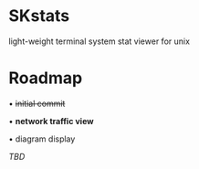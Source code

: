 # SKstats

light-weight terminal system stat viewer for unix

# Roadmap

• ~~initial commit~~ 

• **network traffic view**

• diagram display

*TBD*